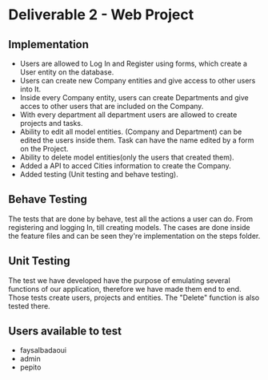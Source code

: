 # Deliverable 2 - Web Project
## Implementation
- Users are allowed to Log In and Register using forms, which create a User entity on the database.
- Users can create new Company entities and give access to other users into It.
- Inside every Company entity, users can create Departments and give acces to other users that are included on the Company.
- With every department all department users are allowed to create projects and tasks.
- Ability to edit all model entities. (Company and Department) can be edited the users inside them. Task can have the name edited by a form on the Project.
- Ability to delete model entities(only the users that created them).
- Added a API to acced Cities information to create the Company.
- Added testing (Unit testing and behave testing).
## Behave Testing
The tests that are done by behave, test all the actions a user can do. From registering and logging In, till creating models.
The cases are done inside the feature files and can be seen they're implementation on the steps folder.
## Unit Testing
The test we have developed have the purpose of emulating several functions of our application, therefore we have made them end to end.
Those tests create users, projects and entities.
The "Delete" function is also tested there.
## Users available to test
- faysalbadaoui
- admin
- pepito
